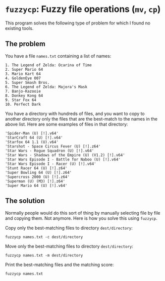 # `fuzzycp`: Fuzzy file operations (`mv`, `cp`) 

This program solves the following type of problem for which I found no existing tools. 

## The problem

You have a file `names.txt` containing a list of names:

```
1. The Legend of Zelda: Ocarina of Time
2. Super Mario 64
3. Mario Kart 64
4. GoldenEye 007
5. Super Smash Bros.
6. The Legend of Zelda: Majora's Mask
7. Banjo-Kazooie
8. Donkey Kong 64
9. Star Fox 64
10. Perfect Dark
```

You have a directory with hundreds of files, and you want to copy to another directory only the files that are the best-match to the names in the above list. Here are some examples of files in that directory:

```
'Spider-Man (U) [!].v64'
'StarCraft 64 (U) [!].v64'
'Starfox 64 1.1 (U).v64'                                                                           'Starshot - Space Circus Fever (U) [!].z64'
'Star Wars - Rogue Squadron (U) [!].v64'
'Star Wars - Shadows of the Empire (U) (V1.2) [!].v64'
'Star Wars Episode I - Battle for Naboo (U) [!].v64'
'Star Wars Episode I - Racer (U) [!].v64'
'Stunt Racer 64 (U) [!].z64'
'Super Bowling 64 (U) [!].z64'
'Supercross 2000 (U) [!].z64'
'Superman (U) (M3) [!].z64'
'Super Mario 64 (U) [!].v64'
```

## The solution

Normally people would do this sort of thing by manually selecting file by file and copying them. Not anymore. Here is how you solve this using `fuzzycp`.

Copy only the best-matching files to directory `dest/directory`:

    fuzzycp names.txt -c dest/directory

Move only the best-matching files to directory `dest/directory`:

    fuzzycp names.txt -m dest/directory

Print the best-matching files and the matching score:

    fuzzycp names.txt 
